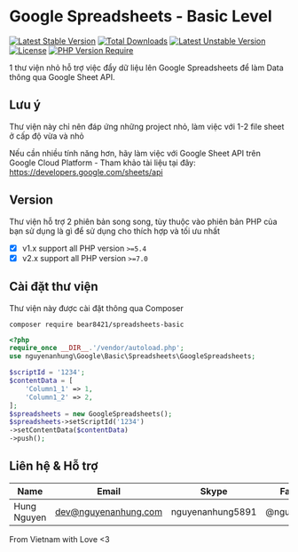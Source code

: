 # Google Spreadsheets - Basic Level

[![Latest Stable Version](http://poser.pugx.org/bear8421/spreadsheets-basic/v)](https://packagist.org/packages/bear8421/spreadsheets-basic) [![Total Downloads](http://poser.pugx.org/bear8421/spreadsheets-basic/downloads)](https://packagist.org/packages/bear8421/spreadsheets-basic) [![Latest Unstable Version](http://poser.pugx.org/bear8421/spreadsheets-basic/v/unstable)](https://packagist.org/packages/bear8421/spreadsheets-basic) [![License](http://poser.pugx.org/bear8421/spreadsheets-basic/license)](https://packagist.org/packages/bear8421/spreadsheets-basic) [![PHP Version Require](http://poser.pugx.org/bear8421/spreadsheets-basic/require/php)](https://packagist.org/packages/bear8421/spreadsheets-basic)

1 thư viện nhỏ hỗ trợ việc đẩy dữ liệu lên Google Spreadsheets để làm Data thông qua Google Sheet API.

## Lưu ý

Thư viện này chỉ nên đáp ứng những project nhỏ, làm việc với 1-2 file sheet ở cấp độ vừa và nhỏ

Nếu cần nhiều tính năng hơn, hãy làm việc với Google Sheet API trên Google Cloud Platform - Tham khảo tài liệu tại đây: https://developers.google.com/sheets/api

## Version

Thư viện hỗ trợ 2 phiên bản song song, tùy thuộc vào phiên bản PHP của bạn sử dụng là gì để sử dụng cho thích hợp và tối ưu nhất

- [x] v1.x support all PHP version `>=5.4`
- [x] v2.x support all PHP version `>=7.0`

## Cài đặt thư viện

Thư viện này được cài đặt thông qua Composer

```shell
composer require bear8421/spreadsheets-basic
```

```php
<?php
require_once __DIR__.'/vendor/autoload.php';
use nguyenanhung\Google\Basic\Spreadsheets\GoogleSpreadsheets;

$scriptId = '1234';
$contentData = [
    'Column1_1' => 1,
    'Column1_2' => 2,
];
$spreadsheets = new GoogleSpreadsheets();
$spreadsheets->setScriptId('1234')
->setContentData($contentData)
->push();


```

## Liên hệ & Hỗ trợ

| Name        | Email                | Skype            | Facebook      |
| ----------- | -------------------- | ---------------- | ------------- |
| Hung Nguyen | dev@nguyenanhung.com | nguyenanhung5891 | @nguyenanhung |

From Vietnam with Love <3